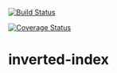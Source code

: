 [![Build Status](https://travis-ci.org/andela-oaboluwarin/checkpoint-1-inverted-index.svg?branch=master)](https://travis-ci.org/andela-oaboluwarin/checkpoint-1-inverted-index)

[![Coverage Status](https://coveralls.io/repos/github/andela-oaboluwarin/checkpoint-1-inverted-index/badge.svg?branch=develop)](https://coveralls.io/github/andela-oaboluwarin/checkpoint-1-inverted-index?branch=develop)

# inverted-index
